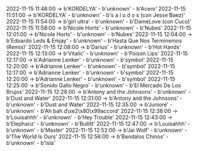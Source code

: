 2022-11-15 11:46:00 -> b'KORDELYA' - b'unknown' - b'Acero'
2022-11-15 11:51:00 -> b'KORDELYA' - b'unknown' - b's a l u d o s (con Jesse Baez)'
2022-11-15 11:54:00 -> b'girl ultra' - b'unknown' - b'DameLove (con Cuco)'
2022-11-15 11:58:00 -> b'Nicole Horts' - b'unknown' - b'Nubes'
2022-11-15 12:01:00 -> b'Nicole Horts' - b'unknown' - b'Nubes'
2022-11-15 12:04:00 -> b'Edoardo Leds & Emjay' - b'unknown' - b'Hasta Que Nos Terminemos (Remix)'
2022-11-15 12:08:00 -> b'Darius' - b'unknown' - b'Hot Hands'
2022-11-15 12:13:00 -> b'Vitalic' - b'unknown' - b'Poison Lips'
2022-11-15 12:17:00 -> b'Adrianne Lenker' - b'unknown' - b'symbol'
2022-11-15 12:20:00 -> b'Adrianne Lenker' - b'unknown' - b'symbol'
2022-11-15 12:17:00 -> b'Adrianne Lenker' - b'unknown' - b'symbol'
2022-11-15 12:20:00 -> b'Adrianne Lenker' - b'unknown' - b'symbol'
2022-11-15 12:25:00 -> b'Sonido Gallo Negro' - b'unknown' - b'El Mercado De Los Brujos'
2022-11-15 12:28:00 -> b'Antony and the Johnsons' - b'unknown' - b'Dust and Water'
2022-11-15 12:31:00 -> b'Antony and the Johnsons' - b'unknown' - b'Dust and Water'
2022-11-15 12:35:00 -> b'Juniore' - b'unknown' - b'Ah bah d\xe2\x80\x99accord'
2022-11-15 12:38:00 -> b'Louisahhh' - b'unknown' - b'Hey Trouble'
2022-11-15 12:43:00 -> b'Elephanz' - b'unknown' - b'Bullitt'
2022-11-15 12:47:00 -> b'Louisahhh' - b'unknown' - b'Master'
2022-11-15 12:52:00 -> b'Jai Wolf' - b'unknown' - b'The World Is Ours'
2022-11-15 12:56:00 -> b'Bandalos Chinos' - b'unknown' - b'Isla'
